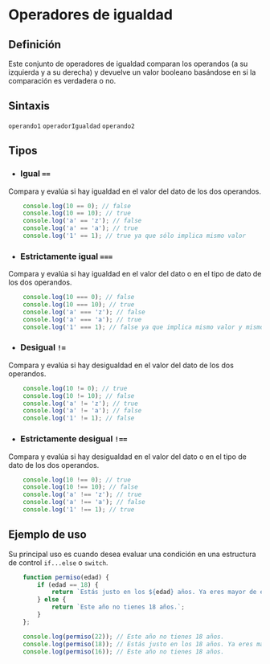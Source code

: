 # Operadores de igualdad

## Definición

Este conjunto de operadores de igualdad comparan los operandos (a su izquierda y a su derecha) y devuelve un valor booleano basándose en si la comparación es verdadera o no.

## Sintaxis

```operando1``` ```operadorIgualdad``` ```operando2```

## Tipos

- ### Igual ```==```

Compara y evalúa si hay igualdad en el valor del dato de los dos operandos.

```js
    console.log(10 == 0); // false
    console.log(10 == 10); // true
    console.log('a' == 'z'); // false
    console.log('a' == 'a'); // true
    console.log('1' == 1); // true ya que sólo implica mismo valor
```

- ### Estrictamente igual ```===```

Compara y evalúa si hay igualdad en el valor del dato o en el tipo de dato de los dos operandos.

```js
    console.log(10 === 0); // false
    console.log(10 === 10); // true
    console.log('a' === 'z'); // false
    console.log('a' === 'a'); // true
    console.log('1' === 1); // false ya que implica mismo valor y mismo tipo
```

- ### Desigual ```!=```

Compara y evalúa si hay desigualdad en el valor del dato de los dos operandos.

```js
    console.log(10 != 0); // true
    console.log(10 != 10); // false
    console.log('a' != 'z'); // true
    console.log('a' != 'a'); // false
    console.log('1' != 1); // false
```

- ### Estrictamente desigual ```!==```

Compara y evalúa si hay desigualdad en el valor del dato o en el tipo de dato de los dos operandos.

```js
    console.log(10 !== 0); // true
    console.log(10 !== 10); // false
    console.log('a' !== 'z'); // true
    console.log('a' !== 'a'); // false
    console.log('1' !== 1); // true
```

## Ejemplo de uso

Su principal uso es cuando desea evaluar una condición en una estructura de control ```if...else``` o ```switch```.

```js
    function permiso(edad) {
        if (edad == 18) {
            return `Estás justo en los ${edad} años. Ya eres mayor de edad.`;
        } else {
            return `Este año no tienes 18 años.`;
        }
    };

    console.log(permiso(22)); // Este año no tienes 18 años.
    console.log(permiso(18)); // Estás justo en los 18 años. Ya eres mayor de edad.
    console.log(permiso(16)); // Este año no tienes 18 años.
```
